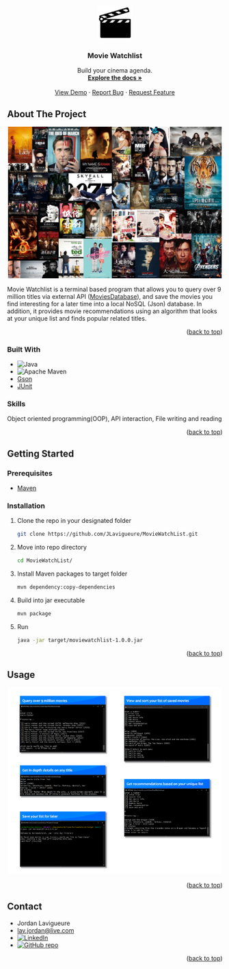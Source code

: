 <a name="readme-top"></a>

<br />
<div align="center">
  <a href="https://github.com/JLavigueure/MovieWatchList">
    <img src="images/clapboard.png" alt="Logo" width="80" height="80">
  </a>

  <h3 align="center">Movie Watchlist</h3>

  <p align="center">
    Build your cinema agenda.
    <br />
    <a href="https://github.com/JLavigueure/MovieWatchList/tree/main/src/main/java/moviewatchlist"><strong>Explore the docs »</strong></a>
    <br />
    <br />
    <a href="https://github.com/JLavigueure/MovieWatchList">View Demo</a>
    ·
    <a href="https://github.com/JLavigueure/MovieWatchList/issues">Report Bug</a>
    ·
    <a href="https://github.com/JLavigueure/MovieWatchList/issues">Request Feature</a>
  </p>
</div>

## About The Project

<div align="center">
  <a href="https://github.com/JLavigueure/MovieWatchList">
    <img src="images/moviecollage.jpg" alt="Movie collage" width="500">
  </a>
</div>

Movie Watchlist is a terminal based program that allows you to query over 9 million titles via external API (<a href="https://rapidapi.com/SAdrian/api/moviesdatabase/">MoviesDatabase</a>), and save the movies you find interesting for a later time into a local NoSQL (Json) database. In addition, it provides movie recommendations using an algorithm that looks at your unique list and finds popular related titles. 

<p align="right">(<a href="#readme-top">back to top</a>)</p>

### Built With

* ![Java](https://img.shields.io/badge/java-%23ED8B00.svg?style=for-the-badge&logo=openjdk&logoColor=white)
* ![Apache Maven](https://img.shields.io/badge/Apache%20Maven-C71A36?style=for-the-badge&logo=Apache%20Maven&logoColor=white)
* <a href="https://github.com/google/gson">Gson</a>
* <a href="https://github.com/junit-team">JUnit</a>

### Skills
Object oriented programming(OOP), API interaction, File writing and reading

<p align="right">(<a href="#readme-top">back to top</a>)</p>

<!-- GETTING STARTED -->
## Getting Started

### Prerequisites
* <a href="https://maven.apache.org/download.cgi">Maven</a>

### Installation
1. Clone the repo in your designated folder
   ```sh
   git clone https://github.com/JLavigueure/MovieWatchList.git
   ```
2. Move into repo directory
   ```sh
   cd MovieWatchList/
   ```
 3. Install Maven packages to target folder
    ```sh
    mvn dependency:copy-dependencies 
    ```
4. Build into jar executable
   ```sh
   mvn package
   ```
5. Run 
   ```sh
   java -jar target/moviewatchlist-1.0.0.jar
   ```
<p align="right">(<a href="#readme-top">back to top</a>)</p>

<!-- USAGE EXAMPLES -->
## Usage
<div align="center">
  <a href="https://github.com/JLavigueure/MovieWatchList">
    <img src="images/readme_usage.png" alt="Usage" width="800">
  </a>
</div>

<p align="right">(<a href="#readme-top">back to top</a>)</p>

<!-- CONTACT -->
## Contact

* Jordan Lavigueure
* lav.jordan@live.com
* <a href="https://www.linkedin.com/in/jordanlavigueure">
  <img src="https://img.shields.io/badge/LinkedIn-0077B5?style=for-the-badge&logo=linkedin&logoColor=white" alt="LinkedIn">
  </a>
* <a href="https://github.com/JLavigueure">
  <img src="https://img.shields.io/badge/GitHub-100000?style=for-the-badge&logo=github&logoColor=white" alt="GitHub repo">
  </a>



<p align="right">(<a href="#readme-top">back to top</a>)</p>




